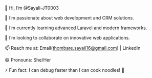 👋 Hi, I’m @Sayali-JT0003

👀 I’m passionate about web development and CRM solutions.

🌱 I’m currently learning advanced Laravel and modern frameworks.

💞️ I’m looking to collaborate on innovative web applications.

📫 Reach me at: Email(thombare.sayali16@gmail.com) | LinkedIn

😄 Pronouns: She/Her

⚡ Fun fact: I can debug faster than I can cook noodles! 🍜

<!---
Sayali-JT0003/Sayali-JT0003 is a ✨ special ✨ repository because its `README.md` (this file) appears on your GitHub profile.
You can click the Preview link to take a look at your changes.
--->
